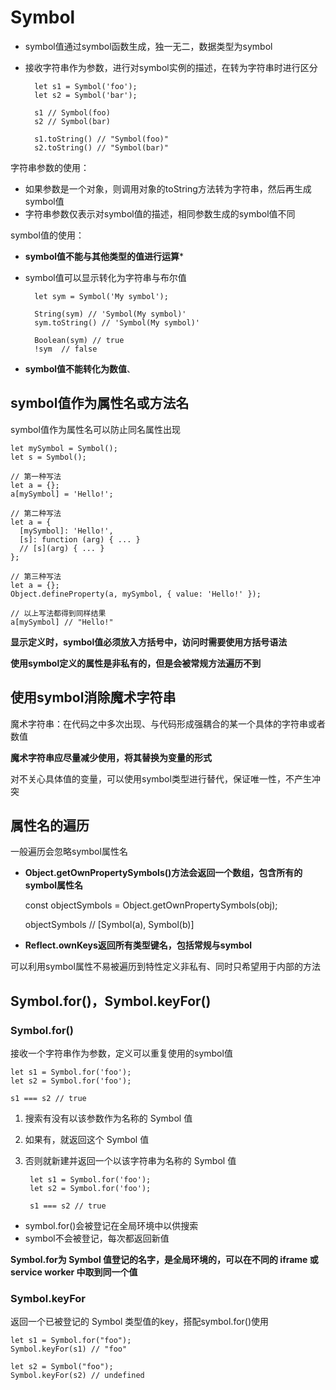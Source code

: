 # Symbol

* symbol值通过symbol函数生成，独一无二，数据类型为symbol
* 接收字符串作为参数，进行对symbol实例的描述，在转为字符串时进行区分

		let s1 = Symbol('foo');
		let s2 = Symbol('bar');
		
		s1 // Symbol(foo)
		s2 // Symbol(bar)
		
		s1.toString() // "Symbol(foo)"
		s2.toString() // "Symbol(bar)"

字符串参数的使用：

* 如果参数是一个对象，则调用对象的toString方法转为字符串，然后再生成symbol值
* 字符串参数仅表示对symbol值的描述，相同参数生成的symbol值不同

symbol值的使用：

* **symbol值不能与其他类型的值进行运算***
* symbol值可以显示转化为字符串与布尔值

		let sym = Symbol('My symbol');
	
		String(sym) // 'Symbol(My symbol)'
		sym.toString() // 'Symbol(My symbol)'

		Boolean(sym) // true
		!sym  // false

* **symbol值不能转化为数值**、

## symbol值作为属性名或方法名

symbol值作为属性名可以防止同名属性出现

	let mySymbol = Symbol();
	let s = Symbol();
	
	// 第一种写法
	let a = {};
	a[mySymbol] = 'Hello!';
	
	// 第二种写法
	let a = {
	  [mySymbol]: 'Hello!',
	  [s]: function (arg) { ... }
	  // [s](arg) { ... }
	};
	
	// 第三种写法
	let a = {};
	Object.defineProperty(a, mySymbol, { value: 'Hello!' });
	
	// 以上写法都得到同样结果
	a[mySymbol] // "Hello!"

**显示定义时，symbol值必须放入方括号中，访问时需要使用方括号语法**

**使用symbol定义的属性是非私有的，但是会被常规方法遍历不到**

## 使用symbol消除魔术字符串

魔术字符串：在代码之中多次出现、与代码形成强耦合的某一个具体的字符串或者数值

**魔术字符串应尽量减少使用，将其替换为变量的形式**

对不关心具体值的变量，可以使用symbol类型进行替代，保证唯一性，不产生冲突

## 属性名的遍历

一般遍历会忽略symbol属性名

* **Object.getOwnPropertySymbols()方法会返回一个数组，包含所有的symbol属性名**

	const objectSymbols = Object.getOwnPropertySymbols(obj);
	
	objectSymbols
	// [Symbol(a), Symbol(b)]

* **Reflect.ownKeys返回所有类型键名，包括常规与symbol**


可以利用symbol属性不易被遍历到特性定义非私有、同时只希望用于内部的方法

## Symbol.for()，Symbol.keyFor()

### Symbol.for()

接收一个字符串作为参数，定义可以重复使用的symbol值

	let s1 = Symbol.for('foo');
	let s2 = Symbol.for('foo');
	
	s1 === s2 // true

1. 搜索有没有以该参数作为名称的 Symbol 值
2. 如果有，就返回这个 Symbol 值
3. 否则就新建并返回一个以该字符串为名称的 Symbol 值

		let s1 = Symbol.for('foo');
		let s2 = Symbol.for('foo');
		
		s1 === s2 // true

* symbol.for()会被登记在全局环境中以供搜索
* symbol不会被登记，每次都返回新值

**Symbol.for为 Symbol 值登记的名字，是全局环境的，可以在不同的 iframe 或 service worker 中取到同一个值**

### Symbol.keyFor

返回一个已被登记的 Symbol 类型值的key，搭配symbol.for()使用

	let s1 = Symbol.for("foo");
	Symbol.keyFor(s1) // "foo"
	
	let s2 = Symbol("foo");
	Symbol.keyFor(s2) // undefined